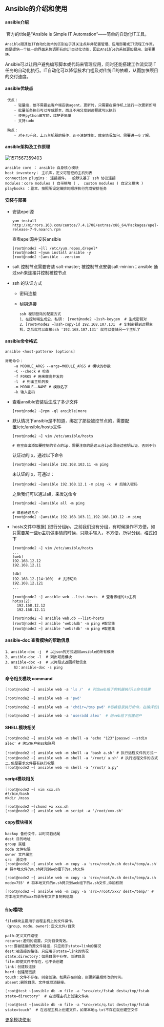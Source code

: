 ## Ansible的介绍和使用



#### ansible介绍

​    官方的title是“Ansible is Simple IT Automation”——简单的自动化IT工具。

 	Ansible跟其他IT自动化技术的区别在于其关注点并非配置管理、应用部署或IT流程工作流，而是提供一个统一的界面来协调所有的IT自动化功能，因此Ansible的系统更加易用，部署更快。

​	 Ansible可以让用户避免编写脚本或代码来管理应用，同时还能搭建工作流实现IT任务的自动化执行。IT自动化可以降低技术门槛及对传统IT的依赖，从而加快项目的交付速度。



#### ansible优缺点

```
 优点：
	- 轻量级，他不需要去客户端安装agent，更新时，只需要在操作机上进行一次更新即可
	- 批量任务执行可以写成脚本，而且不用分发到远程就可以执行
	- 使用python编写的，维护更简单
	- 支持sudo

 缺点：
	- 对于几千台、上万台机器的操作，还不清楚性能、效率情况如何，需要进一步了解。
```



####  ansible架构及工作原理 

![1571567359403](C:\Users\wanglixing\Desktop\知识点复习\Django\gif\1571567359403.png)

```
ansible core ： ansible 自身核心模块
host inventory： 主机库，定义可管控的主机列表
connection plugins： 连接插件，一般默认基于 ssh 协议连接
modules：core modules ( 自带模块 ) 、 custom modules ( 自定义模块 )
playbooks ：剧本，按照所设定编排的顺序执行完成安排任务 
```



#### 安装与部署

- 安装epel源

  ```
  yum install http://mirrors.163.com/centos/7.4.1708/extras/x86_64/Packages/epel-release-7-9.noarch.rpm
  ```

  查看epel源并安装ansible

  ```
  [root@node2 ~]ll /etc/yum.repos.d/epel*
  [root@node2 ~]yum install ansible -y
  [root@node2 ~]ansible --version
  ```

- salt 控制节点需要安装 salt-master; 被控制节点安装salt-minion；ansible 通过ssh来连接并控制被控节点

- ssh 的认证方式

  - 密码连接

  - 秘钥连接

    ```
    ssh 秘钥登陆的配置方式
    1、在控制端生成公、私钥： [root@node2 ~]ssh-keygen  # 生成密钥对
    2、[root@node2 ~]ssh-copy-id 192.168.107.131  # 复制密钥到远程主机，之后就可以直接ssh '192.168.107.131' 就可以登陆另一个主机了
    ```



#### ansible命令格式

```
ansible <host-pattern> [options]

常用命令：
	-a MODULE_ARGS --args=MODULE_ARGS # 模块的参数
	-C --check # 检查
	-f FORKS # 用来做高并发的
	-l  # 列出主机列表
	-m MODULE——NAME # 模板名字
	-k 输入密码
```

- 查看ansible安装后生成了多少文件

  ```
  [root@node2 ~]rpm -ql ansible|more
  ```

- 默认情况下ansible是不知道，绑定了那些被控节点的，需要配置/etc/ansible/hosts文件

  ```
  [root@node2 ~] vim /etc/ansible/hosts
  
  # 在空白出添加要控制的节点的ip，需要注意的是这三台ip必须经过密钥认证，否则不行
  ```

  认证过的ip，通过以下命令

  ```
  [root@node2 ~]ansible 192.168.103.11 -m ping
  ```

  未认证的ip，可通过：

  ```
  [root@node2 ~]ansible 192.168.12.1 -m ping -k  # 后输入密码
  ```

  之后我们可以通过all，来发送命令

  ```
  [root@node2 ~]ansible all -m ping
  
  # 或者通过几个
  [root@node2 ~]ansible 192.168.103.11,192.168.103.12 -m ping
  ```

- hosts文件中根据[ ]进行分组ip，之前我们没有分组，有时候操作不方便，如只需要某一些ip主机做事情的时候，只能手输入，不方便，所以分组，格式如下

  ```shell
  [root@node2 ~] vim /etc/ansible/hosts
  ...
  [web]
  192.168.12.12
  192.168.12.11
  
  [db]
  192.168.12.[14:100]  # 支持切片
  192.168.12.121
  ...
  
  [root@node2 ~] ansible web --list-hosts  # 查看该组的ip主机
  hotss(2):
  	192.168.12.12
  	192.168.12.11
  	
  [root@node2 ~] ansible web,db --list-hosts
  [root@node2 ~] ansible 'web:&db' -m ping #取交集
  [root@node2 ~] ansible 'web:!db' -m ping #取差集
  ```



#### ansible-doc 查看模块的帮助信息

```
1、ansible-doc -j  # 以json的方式返回ansible的所有模块
2、ansible-doc -l  # 列出可用模块
3、ansible-doc -s  # 以片段式返回帮助信息 
	如：ansible-doc -s ping
```



#### 命令相关模块 command

```python
[root@node2 ~] ansible web -a 'ls /'  # 列出web组下的机器执行ls命令结果

[root@node2 ~] ansible web -a 'pwd'

[root@node2 ~] ansible web -a 'chdir=/tmp pwd' #切换目录执行命令，在编译安装时

[root@node2 ~] ansible web -a 'useradd alex'  # 给web组下创建用户
```



#### SHELL模块相关

```shell
[root@node2 ~] ansible web -m shell -a 'echo "123"|passwd --stdin alex' # 绑定用户密码和账号

[root@node2 ~] ansible web -m shell -a 'bash a.sh' # 执行远程文件的方式一
[root@node2 ~] ansible web -m shell -a '/root/ a.sh' # 执行远程文件的方式二,但是要求文件要有执行权限
[root@node2 ~] ansible web -m shell -a '/root/ a.py' 
```



#### script模块相关

```shell
[root@node2 ~] vim xxx.sh
#!/bin/bash
mkdir /msss

[root@node2 ~]chomd +x xxx.sh
[root@node2 ~] ansible web -m script -a '/root/xxx.sh' 
```



#### copy模块相关

```shell
backup 备份文件，以时间戳结尾
dest 目的地址
group 属组
mode 文件权限
owner 文件属主
src  源文件
[root@node2 ~] ansible web -m copy -a 'src=/root/m.sh dest=/temp/a.sh' # 将本地文件的m.sh拷贝到web组下的a.sh文件

[root@node2 ~] ansible web -m copy -a 'src=/root/m.sh dest=/temp/a.sh mode=755' # 将本地文件的m.sh拷贝到web组下的a.sh文件,添加权限

[root@node2 ~] ansible web -m copy -a 'src=/root/xxx/ dest=/temp/' # 将本地文件的xxx目录所有文件复制到远端
```



### file模块

```shell
file模块主要用于远程主机上的文件操作。
（group、mode、owner):定义文件/目录

path:定义文件路径
recurse:递归的设置，只对目录有效。
src:要被链接的源文件路径，只应用于state=link的情况
dest:被连接的路径，只应用于state=link的情况
state:directory：如果目录不存在，创建目录
file:即使文件不存在，也不会创建
link：创建软连接
hard：创建硬链接
touch：文件不存在，则会创建。如果存在则会，则更新最后修改的时间。
absent:删除目录、文件或取消链接。

[root@test ~]ansible db -m file -a "src=/etc/fstab dest=/tmp/fstab state=directory"  # 在远程主机上创建文件夹

[root@test ~]ansible db -m file -a "src=/etc/q.txt dest=/tmp/fstab state=touch"  # 在远程主机上创建文件，如果本地q.txt不存在就创建空文件
```



[更多模块使用](https://www.cnblogs.com/sxchengchen/p/7765921.html)

